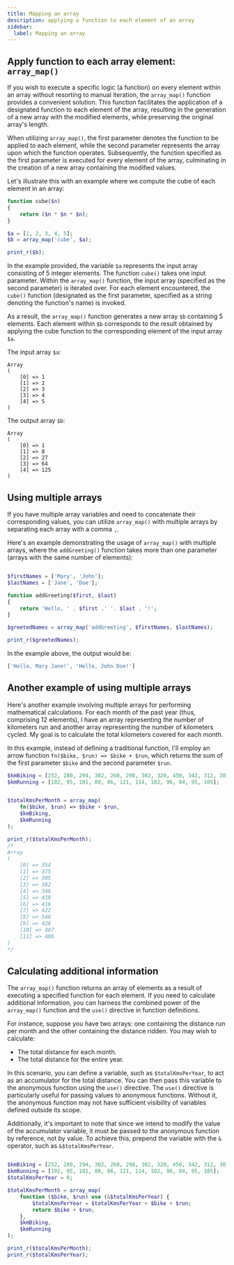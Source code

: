 ```yaml
---
title: Mapping an array
description: applying a function to each element of an array
sidebar:
  label: Mapping an array
---
```


## Apply function to each array element: `array_map()`
If you wish to execute a specific logic (a function) on every element within an array without resorting to manual iteration, the `array_map()` function provides a convenient solution.
This function facilitates the application of a designated function to each element of the array, resulting in the generation of a new array with the modified elements, while preserving the original array's length.

When utilizing `array_map()`, the first parameter denotes the function to be applied to each element, while the second parameter represents the array upon which the function operates. Subsequently, the function specified as the first parameter is executed for every element of the array, culminating in the creation of a new array containing the modified values.

Let's illustrate this with an example where we compute the cube of each element in an array:


```php
function cube($n)
{
    return ($n * $n * $n);
}

$a = [1, 2, 3, 4, 5];
$b = array_map('cube', $a);

print_r($b);

```

In the example provided, the variable `$a` represents the input array consisting of 5 integer elements.
The function `cube()` takes one input parameter. Within the `array_map()` function, the input array (specified as the second parameter) is iterated over. For each element encountered, the `cube()` function (designated as the first parameter, specified as a string denoting the function's name) is invoked.

As a result, the `array_map()` function generates a new array `$b` containing 5 elements. Each element within `$b` corresponds to the result obtained by applying the cube function to the corresponding element of the input array `$a`.


The input array `$a`:
```
Array
(
    [0] => 1
    [1] => 2
    [2] => 3
    [3] => 4
    [4] => 5
)
```

The output array `$b`:
```
Array
(
    [0] => 1
    [1] => 8
    [2] => 27
    [3] => 64
    [4] => 125
)
```


## Using multiple arrays

If you have multiple array variables and need to concatenate their corresponding values, you can utilize `array_map()` with multiple arrays by separating each array with a comma `,`.

Here's an example demonstrating the usage of `array_map()` with multiple arrays, where the `addGreeting()` function takes more than one parameter (arrays with the same number of elements):

```php

$firstNames = ['Mary', 'John'];
$lastNames = ['Jane', 'Doe'];

function addGreeting($first, $last)
{
    return 'Hello, ' . $first .' '. $last . '!';
}

$greetedNames = array_map('addGreeting', $firstNames, $lastNames);

print_r($greetedNames);
```

In the example above, the output would be:

```php
['Hello, Mary Jane!', 'Hello, John Doe!']
```


## Another example of using multiple arrays

Here's another example involving multiple arrays for performing mathematical calculations.
For each month of the past year (thus, comprising 12 elements), I have an array representing the number of kilometers run and another array representing the number of kilometers cycled. My goal is to calculate the total kilometers covered for each month.

In this example, instead of defining a traditional function, I'll employ an arrow function `fn($bike, $run) => $bike + $run`, which returns the sum of the first parameter `$bike` and the second parameter `$run`.

```php
$kmBiking = [252, 280, 294, 302, 260, 298, 302, 320, 450, 342, 312, 301];
$kmRunning = [102, 95, 101, 80, 86, 121, 114, 102, 96, 84, 95, 105];


$totalKmsPerMonth = array_map(
    fn($bike, $run) => $bike + $run,
    $kmBiking,
    $kmRunning
);

print_r($totalKmsPerMonth);
/*
Array
(
    [0] => 354
    [1] => 375
    [2] => 395
    [3] => 382
    [4] => 346
    [5] => 419
    [6] => 416
    [7] => 422
    [8] => 546
    [9] => 426
    [10] => 407
    [11] => 406
)
*/
```


## Calculating additional information

The `array_map()` function returns an array of elements as a result of executing a specified function for each element. If you need to calculate additional information, you can harness the combined power of the `array_map()` function and the `use()` directive in function definitions.

For instance, suppose you have two arrays: one containing the distance run per month and the other containing the distance ridden. You may wish to calculate:

- The total distance for each month.
- The total distance for the entire year.

In this scenario, you can define a variable, such as `$totalKmsPerYear`, to act as an accumulator for the total distance. You can then pass this variable to the anonymous function using the `use()` directive.
The `use()` directive is particularly useful for passing values to anonymous functions. Without it, the anonymous function may not have sufficient visibility of variables defined outside its scope.

Additionally, it's important to note that since we intend to modify the value of the accumulator variable, it must be passed to the anonymous function by reference, not by value. To achieve this, prepend the variable with the `&` operator, such as `&$totalKmsPerYear`.

```php

$kmBiking = [252, 280, 294, 302, 260, 298, 302, 320, 450, 342, 312, 301];
$kmRunning = [102, 95, 101, 80, 86, 121, 114, 102, 96, 84, 95, 105];
$totalKmsPerYear = 0;

$totalKmsPerMonth = array_map(
    function ($bike, $run) use (&$totalKmsPerYear) {
        $totalKmsPerYear = $totalKmsPerYear + $bike + $run;
        return $bike + $run;
    },
    $kmBiking,
    $kmRunning
);

print_r($totalKmsPerMonth);
print_r($totalKmsPerYear);
```